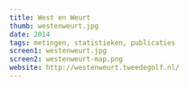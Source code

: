 ```yaml
---
title: West en Weurt
thumb: westenweurt.jpg
date: 2014
tags: metingen, statistieken, publicaties
screen1: westenweurt.jpg
screen2: westenweurt-map.png
website: http://westenweurt.tweedegolf.nl/
---
```


